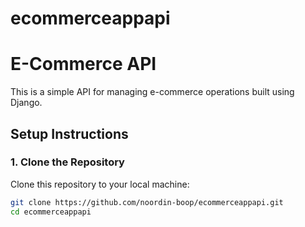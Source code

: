 # ecommerceappapi

# E-Commerce API

This is a simple API for managing e-commerce operations built using Django.

## Setup Instructions

### 1. Clone the Repository

Clone this repository to your local machine:

```bash
git clone https://github.com/noordin-boop/ecommerceappapi.git
cd ecommerceappapi

